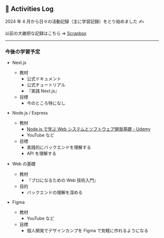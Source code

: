 ## 🐌 Activities Log

2024 年 4 月から日々の活動記録（主に学習記録）をとり始めました ✍️

以前の大雑把な記録はこちら => [Scrapbox](https://scrapbox.io/kagomen/)

---

### 今後の学習予定

- Next.js

  - 教材
    - 公式ドキュメント
    - 公式チュートリアル
    - 『実践 Next.js』
  - 目標
    - 今のところ特になし

- Node.js / Express

  - 教材
    - [Node.js で学ぶ Web システムとソフトウェア開発基礎 - Udemy](https://www.udemy.com/course/nodejs-comp-guide/?couponCode=FISCAL24)
    - YouTube など
  - 目標
    - 実践的にバックエンドを理解する
    - API を理解する

- Web の基礎

  - 教材
    - 『プロになるための Web 技術入門』
  - 目的
    - バックエンドの理解を深める

- Figma
  - 教材
    - YouTube など
  - 目標
    - 個人開発でデザインカンプを Figma で気軽に作れるようになる
